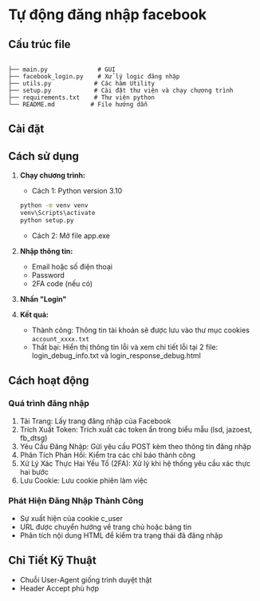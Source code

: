 # Tự động đăng nhập facebook

## Cấu trúc file

```

├── main.py              # GUI
├── facebook_login.py    # Xử lý logic đăng nhập
├── utils.py            # Các hàm Utility 
├── setup.py            # Cài đặt thư viện và chạy chương trình
├── requirements.txt    # Thư viện python
└── README.md          # File hướng dẫn
```

## Cài đặt


## Cách sử dụng

1. **Chạy chương trình:**

   - Cách 1:
   Python version 3.10

   ```bash
   python -m venv venv
   venv\Scripts\activate
   python setup.py
   ```
   - Cách 2:
   Mở file app.exe

2. **Nhập thông tin:**
   - Email hoặc số điện thoại
   - Password
   - 2FA code (nếu có)

3. **Nhấn "Login"**


4. **Kết quả:**
   - Thành công: Thông tin tài khoản sẽ được lưu vào thư mục cookies `account_xxxx.txt`
   - Thất bại: Hiển thị thông tin lỗi và xem chi tiết lỗi tại 2 file: login_debug_info.txt và login_response_debug.html



## Cách hoạt động

### Quá trình đăng nhập
1. Tải Trang: Lấy trang đăng nhập của Facebook
2. Trích Xuất Token: Trích xuất các token ẩn trong biểu mẫu (lsd, jazoest, fb_dtsg)
3. Yêu Cầu Đăng Nhập: Gửi yêu cầu POST kèm theo thông tin đăng nhập
4. Phân Tích Phản Hồi: Kiểm tra các chỉ báo thành công
5. Xử Lý Xác Thực Hai Yếu Tố (2FA): Xử lý khi hệ thống yêu cầu xác thực hai bước
6. Lưu Cookie: Lưu cookie phiên làm việc

### Phát Hiện Đăng Nhập Thành Công
- Sự xuất hiện của cookie c_user
- URL được chuyển hướng về trang chủ hoặc bảng tin
- Phân tích nội dung HTML để kiểm tra trạng thái đã đăng nhập

## Chi Tiết Kỹ Thuật

- Chuỗi User-Agent giống trình duyệt thật
- Header Accept phù hợp



